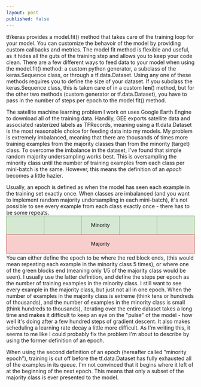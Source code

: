 ```yaml
---
layout: post
published: false
---
```


tf/keras provides a model.fit() method that takes care
of the training loop for your model. You can customize the
behavoir of the model by providing custom callbacks and metrics.
The model fit method is flexible and useful, as it hides all the guts of the training step
and allows you to keep your code clean.
There are a few different ways to feed data to your model when using
the model.fit() method: a custom python generator, a subclass 
of the keras.Sequence class, or through a tf.data.Dataset. Using
any one of these methods requires you to define the size
of your dataset. If you subclass the keras.Sequence class, this is
taken care of in a custom __len__() method, but for the other two
methods (custom generator or tf.data.Dataset), you have to pass
in the number of steps per epoch to the model.fit() method.

The satellite machine learning problem I work on uses Google Earth
Engine to download all of the training data. Handily, GEE exports 
satellite data and associated rasterized labels as TFRecords,
meaning using a tf.data.Dataset is the most reasonable choice
for feeding data into my models. My problem is extremely imbalanced,
meaning that there are thousands of times more training examples from
the majority classes than from the minority (target) class. To overcome
the imbalance in the dataset, I've found that simple random majority
undersampling works best. This is oversampling the minority class
until the number of training examples from each class per mini-batch is the same.
However, this means the definition of an *epoch* becomes a little hazier.

Usually, an epoch is defined as when the model has seen each example in
the training set exactly once. When classes are imbalanced (and you want
to implement random majority undersampling in each mini-batch), it's not
possible to see every example from each class exactly once - there has
to be some repeats.
![](/assets/img/imbalanced_data.png)
You can either define the epoch to be where the red block ends,
(this would mean repeating each example in the minority class 5 times),
or where one of the green blocks end (meaning only 1/5 of the majority class
would be seen). I usually use the latter definition, and define the
steps per epoch as the number of training examples in the minority class.
I still want to see every example in the majority class, but just not all
in one epoch. When the number of examples in the majority class is extreme (think
tens or hundreds of thousands), and the number of examples in the minority class
is small (think hundreds to thousands), iterating over the entire dataset takes
a long time and makes it difficult to keep an eye on the "pulse" of the model - how
well it's doing after a few hundred steps of gradient descent. It also makes
scheduling a learning rate decay a little more difficult. As I'm writing this,
it seems to me like I could probably fix the problem I'm about to
describe by using the former definition of an epoch.

When using the second definition of an epoch (hereafter called "minority epoch"),
training is cut off before the tf.data.Dataset has fully exhausted all of the
examples in its queue. I'm not convinced that it begins where it left of
at the beginning of the next epoch. This means that only a subset of the majority
class is ever presented to the model.






















